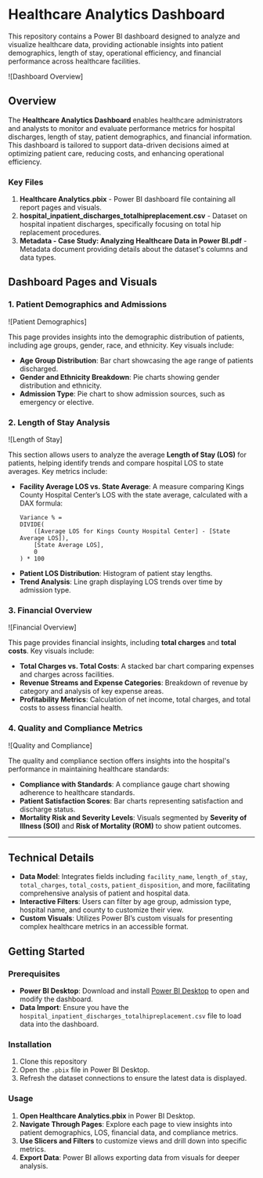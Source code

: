 # Healthcare Analytics Dashboard

This repository contains a Power BI dashboard designed to analyze and visualize healthcare data, providing actionable insights into patient demographics, length of stay, operational efficiency, and financial performance across healthcare facilities.

![Dashboard Overview]

## Overview

The **Healthcare Analytics Dashboard** enables healthcare administrators and analysts to monitor and evaluate performance metrics for hospital discharges, length of stay, patient demographics, and financial information. This dashboard is tailored to support data-driven decisions aimed at optimizing patient care, reducing costs, and enhancing operational efficiency.

### Key Files

1. **Healthcare Analytics.pbix** - Power BI dashboard file containing all report pages and visuals.
2. **hospital_inpatient_discharges_totalhipreplacement.csv** - Dataset on hospital inpatient discharges, specifically focusing on total hip replacement procedures.
3. **Metadata - Case Study: Analyzing Healthcare Data in Power BI.pdf** - Metadata document providing details about the dataset's columns and data types.

   
## Dashboard Pages and Visuals

### 1. Patient Demographics and Admissions

![Patient Demographics]

This page provides insights into the demographic distribution of patients, including age groups, gender, race, and ethnicity. Key visuals include:

- **Age Group Distribution**: Bar chart showcasing the age range of patients discharged.
- **Gender and Ethnicity Breakdown**: Pie charts showing gender distribution and ethnicity.
- **Admission Type**: Pie chart to show admission sources, such as emergency or elective.

### 2. Length of Stay Analysis

![Length of Stay]

This section allows users to analyze the average **Length of Stay (LOS)** for patients, helping identify trends and compare hospital LOS to state averages. Key metrics include:

- **Facility Average LOS vs. State Average**: A measure comparing Kings County Hospital Center’s LOS with the state average, calculated with a DAX formula:
  ```DAX
  Variance % = 
  DIVIDE(
      ([Average LOS for Kings County Hospital Center] - [State Average LOS]), 
      [State Average LOS], 
      0
  ) * 100
  ```
- **Patient LOS Distribution**: Histogram of patient stay lengths.
- **Trend Analysis**: Line graph displaying LOS trends over time by admission type.

### 3. Financial Overview

![Financial Overview]

This page provides financial insights, including **total charges** and **total costs**. Key visuals include:

- **Total Charges vs. Total Costs**: A stacked bar chart comparing expenses and charges across facilities.
- **Revenue Streams and Expense Categories**: Breakdown of revenue by category and analysis of key expense areas.
- **Profitability Metrics**: Calculation of net income, total charges, and total costs to assess financial health.

### 4. Quality and Compliance Metrics

![Quality and Compliance]

The quality and compliance section offers insights into the hospital's performance in maintaining healthcare standards:

- **Compliance with Standards**: A compliance gauge chart showing adherence to healthcare standards.
- **Patient Satisfaction Scores**: Bar charts representing satisfaction and discharge status.
- **Mortality Risk and Severity Levels**: Visuals segmented by **Severity of Illness (SOI)** and **Risk of Mortality (ROM)** to show patient outcomes.

---

## Technical Details

- **Data Model**: Integrates fields including `facility_name`, `length_of_stay`, `total_charges`, `total_costs`, `patient_disposition`, and more, facilitating comprehensive analysis of patient and hospital data.
- **Interactive Filters**: Users can filter by age group, admission type, hospital name, and county to customize their view.
- **Custom Visuals**: Utilizes Power BI’s custom visuals for presenting complex healthcare metrics in an accessible format.

## Getting Started

### Prerequisites

- **Power BI Desktop**: Download and install [Power BI Desktop](https://powerbi.microsoft.com/desktop/) to open and modify the dashboard.
- **Data Import**: Ensure you have the `hospital_inpatient_discharges_totalhipreplacement.csv` file to load data into the dashboard.

### Installation

1. Clone this repository
2. Open the `.pbix` file in Power BI Desktop.
3. Refresh the dataset connections to ensure the latest data is displayed.

### Usage

1. **Open Healthcare Analytics.pbix** in Power BI Desktop.
2. **Navigate Through Pages**: Explore each page to view insights into patient demographics, LOS, financial data, and compliance metrics.
3. **Use Slicers and Filters** to customize views and drill down into specific metrics.
4. **Export Data**: Power BI allows exporting data from visuals for deeper analysis.

